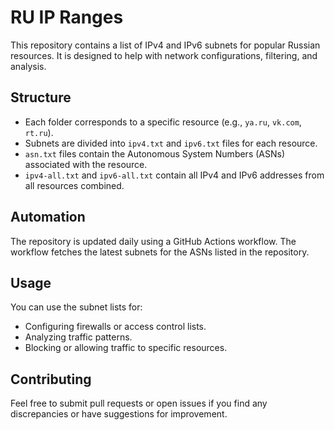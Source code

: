 # RU IP Ranges

This repository contains a list of IPv4 and IPv6 subnets for popular Russian resources. It is designed to help with network configurations, filtering, and analysis.

## Structure

- Each folder corresponds to a specific resource (e.g., `ya.ru`, `vk.com`, `rt.ru`).
- Subnets are divided into `ipv4.txt` and `ipv6.txt` files for each resource.
- `asn.txt` files contain the Autonomous System Numbers (ASNs) associated with the resource.
- `ipv4-all.txt` and `ipv6-all.txt` contain all IPv4 and IPv6 addresses from all resources combined.

## Automation

The repository is updated daily using a GitHub Actions workflow. The workflow fetches the latest subnets for the ASNs listed in the repository.

## Usage

You can use the subnet lists for:

- Configuring firewalls or access control lists.
- Analyzing traffic patterns.
- Blocking or allowing traffic to specific resources.

## Contributing

Feel free to submit pull requests or open issues if you find any discrepancies or have suggestions for improvement.
